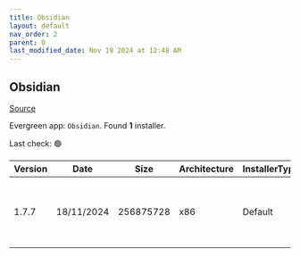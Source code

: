 ```yaml
---
title: Obsidian
layout: default
nav_order: 2
parent: O
last_modified_date: Nov 19 2024 at 12:48 AM
---
```


## Obsidian

[Source](https://obsidian.md/)

Evergreen app: `Obsidian`. Found **1** installer.

Last check: 🟢

| Version | Date       | Size      | Architecture | InstallerType | Type | URI                                                                                                                                                                                        |
| ------- | ---------- | --------- | ------------ | ------------- | ---- | ------------------------------------------------------------------------------------------------------------------------------------------------------------------------------------------ |
| 1.7.7   | 18/11/2024 | 256875728 | x86          | Default       | exe  | [https://github.com/obsidianmd/obsidian-releases/releases/download/v1.7.7/Obsidian-1.7.7.exe](https://github.com/obsidianmd/obsidian-releases/releases/download/v1.7.7/Obsidian-1.7.7.exe) |
